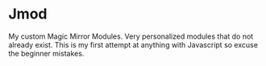 # Jmod
My custom Magic Mirror Modules. Very personalized modules that do not already exist. 
This is my first attempt at anything with Javascript so excuse the beginner mistakes.
